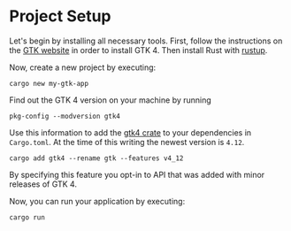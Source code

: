 # Project Setup

Let's begin by installing all necessary tools.
First, follow the instructions on the [GTK website](https://www.gtk.org/docs/installations/) in order to install GTK 4.
Then install Rust with [rustup](https://rustup.rs/).

Now, create a new project by executing:
```
cargo new my-gtk-app
```

Find out the GTK 4 version on your machine by running

```
pkg-config --modversion gtk4
```

Use this information to add the [gtk4 crate](https://crates.io/crates/gtk4) to your dependencies in `Cargo.toml`.
At the time of this writing the newest version is `4.12`.

```
cargo add gtk4 --rename gtk --features v4_12
```

By specifying this feature you opt-in to API that was added with minor releases of GTK 4.

Now, you can run your application by executing:
```
cargo run
```
